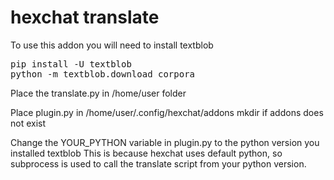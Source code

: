 # hexchat translate

To use this addon you will need to install textblob
<pre>
pip install -U textblob
python -m textblob.download_corpora
</pre>

Place the translate.py in /home/user folder

Place plugin.py in /home/user/.config/hexchat/addons
mkdir if addons does not exist

Change the YOUR_PYTHON variable in plugin.py to the python version you installed textblob
This is because hexchat uses default python, so subprocess is used to call the translate script from your python version.
